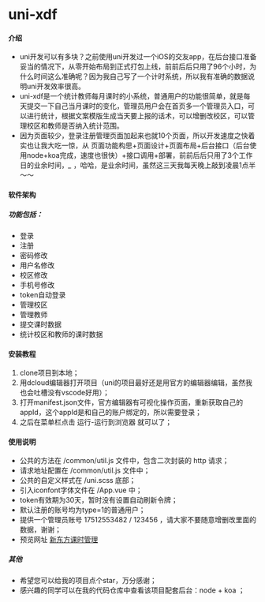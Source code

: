 # uni-xdf

#### 介绍
+ uni开发可以有多块？之前使用uni开发过一个iOS的交友app，在后台接口准备妥当的情况下，从零开始布局到正式打包上线，前前后后只用了96个小时，为什么时间这么准确呢？因为我自己写了一个计时系统，所以我有准确的数据说明uni开发效率很高。
+ uni-xdf是一个统计教师每月课时的小系统，普通用户的功能很简单，就是每天提交一下自己当月课时的变化，管理员用户会在首页多一个管理员入口，可以进行统计，根据文案模版生成当天要上报的话术，可以增删改校区，可以管理校区和教师是否纳入统计范围。
+ 因为页面较少，登录注册管理页面加起来也就10个页面，所以开发速度之快着实也让我大吃一惊，从 页面功能构思+页面设计+页面布局+后台接口（后台使用node+koa完成，速度也很快）+接口调用+部署，前前后后只用了3个工作日的业余时间，*_* ，哈哈，是业余时间，虽然这三天我每天晚上敲到凌晨1点半～～

#### 软件架构
##### 功能包括：
  - 登录
  - 注册
  - 密码修改
  - 用户名修改
  - 校区修改
  - 手机号修改
  - token自动登录
  - 管理校区
  - 管理教师
  - 提交课时数据
  - 统计校区和教师的课时数据

#### 安装教程

1. clone项目到本地；
2. 用dcloud编辑器打开项目（uni的项目最好还是用官方的编辑器编辑，虽然我也会吐槽没有vscode好用）；
3. 打开manifest.json文件，官方编辑器有可视化操作页面，重新获取自己的appId，这个appId是和自己的账户绑定的，所以需要登录；
4. 之后在菜单栏点击 运行-运行到浏览器 就可以了；

#### 使用说明

- 公共的方法在 /common/util.js 文件中，包含二次封装的 http 请求；
- 请求地址配置在 /common/util.js 文件中；
- 公共的自定义样式在 /uni.scss 底部；
- 引入iconfont字体文件在 /App.vue 中；
- token有效期为30天，暂时没有设置自动刷新令牌；
- 默认注册的账号均为type=1的普通用户；
- 提供一个管理员账号 17512553482 / 123456 ，请大家不要随意增删改里面的数据，谢谢；
- 预览网址 [新东方课时管理](http://www.yueshengnan.com)

##### 其他
- 希望您可以给我的项目点个star，万分感谢；
- 感兴趣的同学可以在我的代码仓库中查看该项目配套后台：node + koa ；

